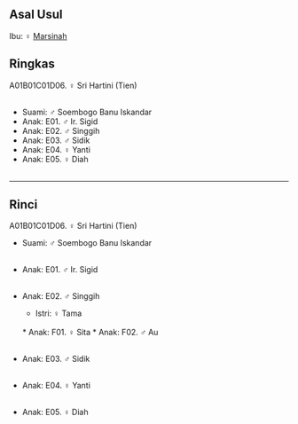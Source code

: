 ## Asal Usul

Ibu: ♀ [Marsinah][up] 

## Ringkas

A01B01C01D06. ♀ Sri Hartini (Tien)  
	<br/>

*	Suami: ♂ Soembogo Banu Iskandar
	<br/>
*	Anak: E01. ♂ Ir. Sigid
*	Anak: E02. ♂ Singgih
*	Anak: E03. ♂ Sidik
*	Anak: E04. ♀ Yanti
*	Anak: E05. ♀ Diah
	<br/><br/>

-- -- --

## Rinci

A01B01C01D06. ♀ Sri Hartini (Tien) 
	<br/>

*	Suami: ♂ Soembogo Banu Iskandar
	<br/><br/>

*	Anak: E01. ♂ Ir. Sigid
	<br/><br/>

*	Anak: E02. ♂ Singgih
	*	Istri: ♀ Tama
	<br/>
	*	Anak: F01. ♀ Sita
	*	Anak: F02. ♂ Au
	<br/><br/>

*	Anak: E03. ♂ Sidik
	<br/><br/>

*	Anak: E04. ♀ Yanti
	<br/><br/>

*	Anak: E05. ♀ Diah
	<br/><br/>

[up]: https://github.com/epsi-rns/gitodipuro/blob/master/tree/A01/B01/C01.md

